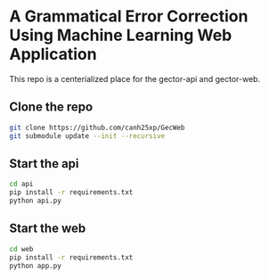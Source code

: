 # A Grammatical Error Correction Using Machine Learning Web Application

This repo is a centerialized place for the gector-api and gector-web.

## Clone the repo

```sh
git clone https://github.com/canh25xp/GecWeb
git submodule update --init --recursive
```

## Start the api

```sh
cd api
pip install -r requirements.txt
python api.py
```

## Start the web

```sh
cd web
pip install -r requirements.txt
python app.py
```
